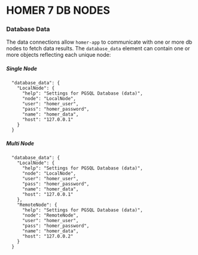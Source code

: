 # HOMER 7 DB NODES
### Database Data
The data connections allow `homer-app` to communicate with one or more db nodes to fetch data results.
The `database_data` element can contain one or more objects reflecting each unique node:

##### Single Node
```
  "database_data": {
    "LocalNode": {
      "help": "Settings for PGSQL Database (data)",
      "node": "LocalNode",
      "user": "homer_user",
      "pass": "homer_password",
      "name": "homer_data",
      "host": "127.0.0.1"
    }
  }
```
##### Multi Node
```
  "database_data": {
    "LocalNode": {
      "help": "Settings for PGSQL Database (data)",
      "node": "LocalNode",
      "user": "homer_user",
      "pass": "homer_password",
      "name": "homer_data",
      "host": "127.0.0.1"
    },
    "RemoteNode": {
      "help": "Settings for PGSQL Database (data)",
      "node": "RemoteNode",
      "user": "homer_user",
      "pass": "homer_password",
      "name": "homer_data",
      "host": "127.0.0.2"
    }
  }
```
